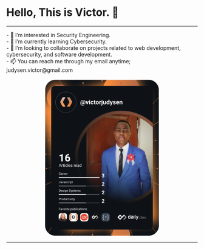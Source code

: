 <h1>Hello, This is <b>Victor.</b> 👋</h1>
<hr>
<div align="left">
- 👀 I’m interested in Security Engineering. <br>
- 🌱 I’m currently learning Cybersecurity. <br> 
- 💞️ I’m looking to collaborate on projects related to web development, cybersecurity, and software development. <br>
- 📫 You can reach me through my email anytime; judysen.victor@gmail.com <br> 
</div>
<br>
<div align="center">
  <a href="https://app.daily.dev/victorjudysen"><img src="https://github.com/victorjudysen/victorjudysen/blob/main/devcard.svg" width="300" alt="Victor Judysen's Dev Card"/></a>
</div>

<hr>
